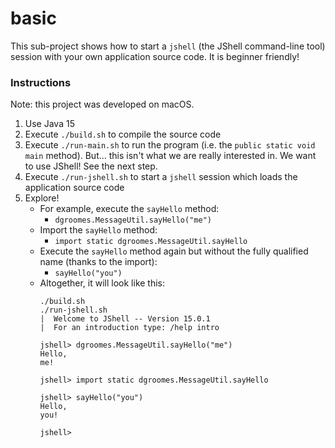 # basic

This sub-project shows how to start a `jshell` (the JShell command-line tool) session with your own application source code. It is beginner friendly!

### Instructions

Note: this project was developed on macOS.

1. Use Java 15
1. Execute `./build.sh` to compile the source code
1. Execute `./run-main.sh` to run the program (i.e. the `public static void main` method). But... this isn't what we are
   really interested in. We want to use JShell! See the next step.
1. Execute `./run-jshell.sh` to start a `jshell` session which loads the application source code
1. Explore!
    * For example, execute the `sayHello` method:
      * `dgroomes.MessageUtil.sayHello("me")`
    * Import the `sayHello` method:
      * `import static dgroomes.MessageUtil.sayHello`
    * Execute the `sayHello` method again but without the fully qualified name (thanks to the import):         
      * `sayHello("you")`
    * Altogether, it will look like this:
      ```
      ./build.sh
      ./run-jshell.sh
      |  Welcome to JShell -- Version 15.0.1
      |  For an introduction type: /help intro
      
      jshell> dgroomes.MessageUtil.sayHello("me")
      Hello,
      me!
      
      jshell> import static dgroomes.MessageUtil.sayHello
      
      jshell> sayHello("you")
      Hello,
      you!
      
      jshell>
      ```
